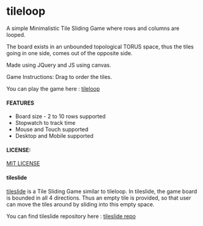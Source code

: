 # tileloop

A simple Minimalistic Tile Sliding Game where rows and columns are looped.

The board exists in an unbounded topological TORUS space, thus the tiles going in one side, comes out of the opposite side.

Made using JQuery and JS using canvas.

Game Instructions: Drag to order the tiles.

You can play the game here : [tileloop](https://lalaniket8.github.io/tileloop/)


#### FEATURES
* Board size - 2 to 10 rows supported
* Stopwatch to track time
* Mouse and Touch supported
* Desktop and Mobile supported


#### LICENSE: 
[MIT LICENSE](https://github.com/lalaniket8/tileloop/blob/master/LICENSE)


#### tileslide
[tileslide](https://lalaniket8.github.io/tileslide/) is a Tile Sliding Game similar to tileloop.
In tileslide, the game board is bounded in all 4 directions.
Thus an empty tile is provided, so that user can move the tiles around by sliding into this empty space.

You can find tileslide repository here : [tileslide repo](https://github.com/lalaniket8/tileslide)